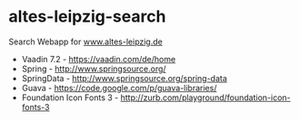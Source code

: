 altes-leipzig-search
====================

Search Webapp for www.altes-leipzig.de

* Vaadin 7.2 - https://vaadin.com/de/home
* Spring - http://www.springsource.org/
* SpringData - http://www.springsource.org/spring-data
* Guava - https://code.google.com/p/guava-libraries/
* Foundation Icon Fonts 3 - http://zurb.com/playground/foundation-icon-fonts-3